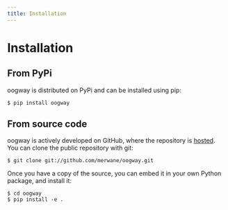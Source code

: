 ```yaml
---
title: Installation
---
```


# Installation

## From PyPi

oogway is distributed on PyPi and can be installed using pip:

```console
$ pip install oogway
```

## From source code

oogway is actively developed on GitHub, where the repository is [hosted](https://github.com/merwane/oogway).
You can clone the public repository with git:

```console
$ git clone git://github.com/merwane/oogway.git
```

Once you have a copy of the source, you can embed it in your own Python package, and install it:
```console
$ cd oogway
$ pip install -e .
```